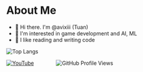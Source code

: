 # About Me

- 👋 Hi there. I'm @avixiii (Tuan)
- 👀 I'm interested in game development and AI, ML
- 🧡 I like reading and writing code
  
![Top Langs](https://github-readme-stats.vercel.app/api/top-langs/?username=avixiii&layout=compact&theme=radical)

[![YouTube](https://img.shields.io/youtube/channel/subscribers/UCfSwRNq0Rsm3v3zztAfRYiw?style=social)](https://www.youtube.com/@avixiii)&nbsp;&nbsp;&nbsp;&nbsp;&nbsp;&nbsp;&nbsp;&nbsp;&nbsp;&nbsp;&nbsp;&nbsp;&nbsp;&nbsp;&nbsp;![GitHub Profile Views](https://komarev.com/ghpvc/?username=avixiii)

